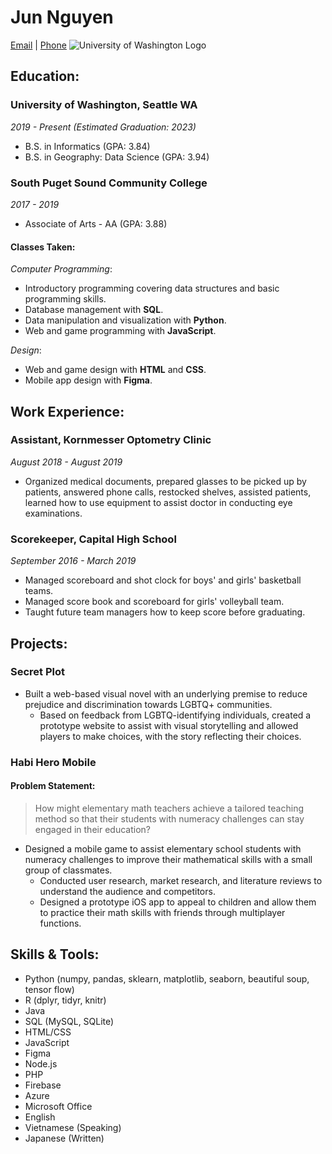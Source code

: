 # Jun Nguyen
[Email](soshiyo@uw.edu) | [Phone](13608106525)
![University of Washington Logo](https://s3-us-west-2.amazonaws.com/scorestream-team-profile-pictures/295054/20181011004210_165_mascotOrig.png)

## Education:
### University of Washington, Seattle WA 
*2019 - Present (Estimated Graduation: 2023)*
- B.S. in Informatics (GPA: 3.84)
- B.S. in Geography: Data Science (GPA: 3.94)

### South Puget Sound Community College
*2017 - 2019*
- Associate of Arts - AA (GPA: 3.88)

#### Classes Taken:
*Computer Programming*:
- Introductory programming covering data structures and basic programming skills.
- Database management with **SQL**.
- Data manipulation and visualization with **Python**.
- Web and game programming with **JavaScript**.

*Design*:
- Web and game design with **HTML** and **CSS**.
- Mobile app design with **Figma**.

## Work Experience:
### Assistant, Kornmesser Optometry Clinic
*August 2018 - August 2019*
- Organized medical documents, prepared glasses to be picked up by patients, answered phone calls, restocked shelves, assisted patients, learned how to use equipment to assist doctor in conducting eye examinations.

### Scorekeeper, Capital High School
*September 2016 - March 2019*
- Managed scoreboard and shot clock for boys' and girls' basketball teams.
- Managed score book and scoreboard for girls' volleyball team.
- Taught future team managers how to keep score before graduating.

## Projects:
### Secret Plot
- Built a web-based visual novel with an underlying premise to reduce prejudice and discrimination towards LGBTQ+ communities.
    - Based on feedback from LGBTQ-identifying individuals, created a prototype website to assist with visual storytelling and allowed players to make choices, with the story reflecting their choices.

### Habi Hero Mobile
#### Problem Statement:
> How might elementary math teachers achieve a tailored teaching method so that their students with numeracy challenges can stay engaged in their education?

- Designed a mobile game to assist elementary school students with numeracy challenges to improve their mathematical skills with a small group of classmates.
    - Conducted user research, market research, and literature reviews to understand the audience and competitors.
    - Designed a prototype iOS app to appeal to children and allow them to practice their math skills with friends through multiplayer functions.

## Skills & Tools:
- Python (numpy, pandas, sklearn, matplotlib, seaborn, beautiful soup, tensor flow)
- R (dplyr, tidyr, knitr)
- Java
- SQL (MySQL, SQLite)
- HTML/CSS
- JavaScript
- Figma
- Node.js
- PHP
- Firebase
- Azure
- Microsoft Office
- English
- Vietnamese (Speaking)
- Japanese (Written)
